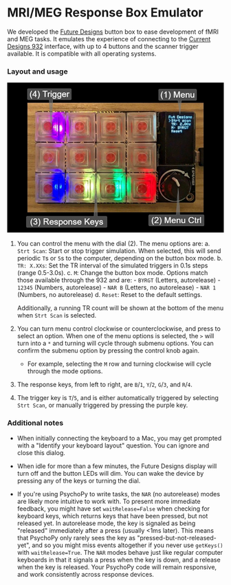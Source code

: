 # MRI/MEG Response Box Emulator

We developed the [Future Designs](https://github.com/BrainWorks/future-designs) button box to ease development of fMRI and MEG tasks. It emulates the experience of connecting to the [Current Designs 932](https://www.curdes.com/fiu-932b.html) interface, with up to 4 buttons and the scanner trigger available. It is compatible with all operating systems.

### Layout and usage

![Future Designs layout](media/932_annotely_image.jpeg)

1. You can control the menu with the dial (2). The menu options are:
    a. `Strt Scan`: Start or stop trigger simulation. When selected, this will send periodic `T`s or `5`s to the computer, depending on the button box mode.
    b. `TR: X.XXs`: Set the TR interval of the simulated triggers in 0.1s steps (range 0.5-3.0s).
    c. `M`: Change the button box mode. Options match those available through the 932 and are:
        - `BYRGT` (Letters, autorelease)
        - `12345` (Numbers, autorelease)
        - `NAR B` (Letters, no autorelease)
        - `NAR 1` (Numbers, no autorelease)
    d. `Reset`: Reset to the default settings.
    
    Additionally, a running TR count will be shown at the bottom of the menu when `Strt Scan` is selected.

2. You can turn menu control clockwise or counterclockwise, and press to select an option. When one of the menu options is selected, the `>` will turn into a `*` and turning will cycle through submenu options. You can confirm the submenu option by pressing the control knob again.
    - For example, selecting the `M` row and turning clockwise will cycle through the mode options.

3. The response keys, from left to right, are `B`/`1`, `Y`/`2`, `G`/`3`, and `R`/`4`.

4. The trigger key is `T`/`5`, and is either automatically triggered by selecting `Strt Scan`, or manually triggered by pressing the purple key.

### Additional notes

 - When initially connecting the keyboard to a Mac, you may get prompted with a "Identify your keyboard layout" question. You can ignore and close this dialog.

 - When idle for more than a few minutes, the Future Designs display will turn off and the button LEDs will dim. You can wake the device by pressing any of the keys or turning the dial.

 - If you're using PsychoPy to write tasks, the `NAR` (no autorelease) modes are likely more intuitive to work with. To present more immediate feedback, you might have set `waitRelease=False` when checking for keyboard keys, which returns keys that have been pressed, but not released yet. In autorelease mode, the key is signaled as being "released" immediately after a press (usually <1ms later). This means that PsychoPy only rarely sees the key as "pressed-but-not-released-yet", and so you might miss events altogether if you never use `getKeys()` with `waitRelease=True`. The `NAR` modes behave just like regular computer keyboards in that it signals a press when the key is down, and a release when the key is released. Your PsychoPy code will remain responsive, and work consistently across response devices.
